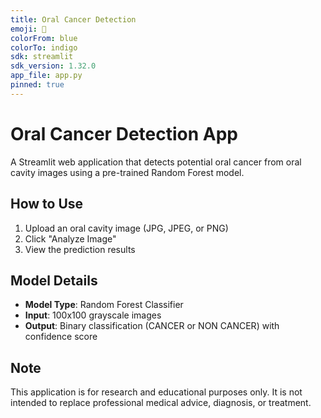 ```yaml
---
title: Oral Cancer Detection
emoji: 🦷
colorFrom: blue
colorTo: indigo
sdk: streamlit
sdk_version: 1.32.0
app_file: app.py
pinned: true
---
```


# Oral Cancer Detection App

A Streamlit web application that detects potential oral cancer from oral cavity images using a pre-trained Random Forest model.

## How to Use

1. Upload an oral cavity image (JPG, JPEG, or PNG)
2. Click "Analyze Image"
3. View the prediction results

## Model Details

- **Model Type**: Random Forest Classifier
- **Input**: 100x100 grayscale images
- **Output**: Binary classification (CANCER or NON CANCER) with confidence score

## Note

This application is for research and educational purposes only. It is not intended to replace professional medical advice, diagnosis, or treatment.
